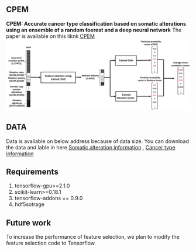 ## CPEM
**CPEM: Accurate cancer type classification based on somatic alterations using an ensemble of a random foerest and a deep neural network**
The paper is available on this liknk [CPEM](https://www.nature.com/articles/s41598-019-53034-3)
![Overview](overview.PNG)

## DATA
Data is avaliable on below address because of data size.
You can download the data and lable in here 
[Somatic alteration information](https://drive.google.com/file/d/1uDFNhzsodQky71bqykmJGcWnBfhO5_hp/view?usp=sharing)
, [Cancer type information](https://drive.google.com/file/d/1l2uggi6rfbNwarkR2fcAsOf2q5CLfbyu/view?usp=sharing)

## 

## Requirements
1. tensorflow-gpu>=2.1.0 
2. scikit-learn>=0.18.1 
3. tensorflow-addons == 0.9.0 
4. hdf5sotrage

## Future work
To increase the performance of feature selection, we plan to modify the feature selection code to Tensorflow.

